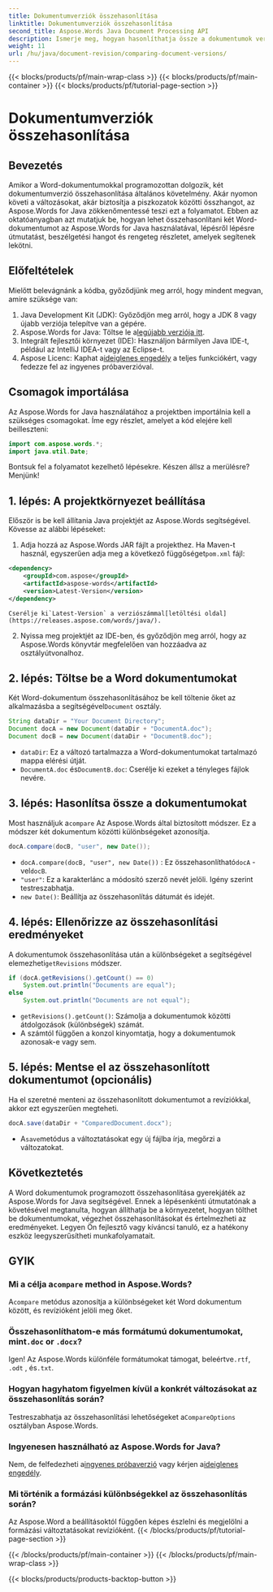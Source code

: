 ```yaml
---
title: Dokumentumverziók összehasonlítása
linktitle: Dokumentumverziók összehasonlítása
second_title: Aspose.Words Java Document Processing API
description: Ismerje meg, hogyan hasonlíthatja össze a dokumentumok verzióit az Aspose.Words for Java használatával. Lépésről lépésre útmutató a hatékony verziókezeléshez.
weight: 11
url: /hu/java/document-revision/comparing-document-versions/
---
```


{{< blocks/products/pf/main-wrap-class >}}
{{< blocks/products/pf/main-container >}}
{{< blocks/products/pf/tutorial-page-section >}}

# Dokumentumverziók összehasonlítása

## Bevezetés

Amikor a Word-dokumentumokkal programozottan dolgozik, két dokumentumverzió összehasonlítása általános követelmény. Akár nyomon követi a változásokat, akár biztosítja a piszkozatok közötti összhangot, az Aspose.Words for Java zökkenőmentessé teszi ezt a folyamatot. Ebben az oktatóanyagban azt mutatjuk be, hogyan lehet összehasonlítani két Word-dokumentumot az Aspose.Words for Java használatával, lépésről lépésre útmutatást, beszélgetési hangot és rengeteg részletet, amelyek segítenek lekötni.

## Előfeltételek

Mielőtt belevágnánk a kódba, győződjünk meg arról, hogy mindent megvan, amire szüksége van: 

1. Java Development Kit (JDK): Győződjön meg arról, hogy a JDK 8 vagy újabb verziója telepítve van a gépére. 
2.  Aspose.Words for Java: Töltse le a[legújabb verziója itt](https://releases.aspose.com/words/java/).  
3. Integrált fejlesztői környezet (IDE): Használjon bármilyen Java IDE-t, például az IntelliJ IDEA-t vagy az Eclipse-t.
4.  Aspose Licenc: Kaphat a[ideiglenes engedély](https://purchase.aspose.com/temporary-license/) a teljes funkciókért, vagy fedezze fel az ingyenes próbaverzióval.


## Csomagok importálása

Az Aspose.Words for Java használatához a projektben importálnia kell a szükséges csomagokat. Íme egy részlet, amelyet a kód elejére kell beilleszteni:

```java
import com.aspose.words.*;
import java.util.Date;
```

Bontsuk fel a folyamatot kezelhető lépésekre. Készen állsz a merülésre? Menjünk!

## 1. lépés: A projektkörnyezet beállítása

Először is be kell állítania Java projektjét az Aspose.Words segítségével. Kövesse az alábbi lépéseket: 

1.  Adja hozzá az Aspose.Words JAR fájlt a projekthez. Ha Maven-t használ, egyszerűen adja meg a következő függőséget`pom.xml` fájl:
   ```xml
   <dependency>
       <groupId>com.aspose</groupId>
       <artifactId>aspose-words</artifactId>
       <version>Latest-Version</version>
   </dependency>
   ```
    Cserélje ki`Latest-Version` a verziószámmal[letöltési oldal](https://releases.aspose.com/words/java/).

2. Nyissa meg projektjét az IDE-ben, és győződjön meg arról, hogy az Aspose.Words könyvtár megfelelően van hozzáadva az osztályútvonalhoz.


## 2. lépés: Töltse be a Word dokumentumokat

Két Word-dokumentum összehasonlításához be kell töltenie őket az alkalmazásba a segítségével`Document` osztály.

```java
String dataDir = "Your Document Directory";
Document docA = new Document(dataDir + "DocumentA.doc");
Document docB = new Document(dataDir + "DocumentB.doc");
```

- `dataDir`: Ez a változó tartalmazza a Word-dokumentumokat tartalmazó mappa elérési útját.
- `DocumentA.doc` és`DocumentB.doc`: Cserélje ki ezeket a tényleges fájlok nevére.


## 3. lépés: Hasonlítsa össze a dokumentumokat

 Most használjuk a`compare` Az Aspose.Words által biztosított módszer. Ez a módszer két dokumentum közötti különbségeket azonosítja.

```java
docA.compare(docB, "user", new Date());
```

- `docA.compare(docB, "user", new Date())` : Ez összehasonlítható`docA` -vel`docB`. 
- `"user"`: Ez a karakterlánc a módosító szerző nevét jelöli. Igény szerint testreszabhatja.
- `new Date()`: Beállítja az összehasonlítás dátumát és idejét.

## 4. lépés: Ellenőrizze az összehasonlítási eredményeket

 A dokumentumok összehasonlítása után a különbségeket a segítségével elemezheti`getRevisions` módszer.

```java
if (docA.getRevisions().getCount() == 0)
    System.out.println("Documents are equal");
else
    System.out.println("Documents are not equal");
```

- `getRevisions().getCount()`: Számolja a dokumentumok közötti átdolgozások (különbségek) számát.
- A számtól függően a konzol kinyomtatja, hogy a dokumentumok azonosak-e vagy sem.


## 5. lépés: Mentse el az összehasonlított dokumentumot (opcionális)

Ha el szeretné menteni az összehasonlított dokumentumot a revíziókkal, akkor ezt egyszerűen megteheti.

```java
docA.save(dataDir + "ComparedDocument.docx");
```

-  A`save`metódus a változtatásokat egy új fájlba írja, megőrzi a változatokat.


## Következtetés

A Word dokumentumok programozott összehasonlítása gyerekjáték az Aspose.Words for Java segítségével. Ennek a lépésenkénti útmutatónak a követésével megtanulta, hogyan állíthatja be a környezetet, hogyan tölthet be dokumentumokat, végezhet összehasonlításokat és értelmezheti az eredményeket. Legyen Ön fejlesztő vagy kíváncsi tanuló, ez a hatékony eszköz leegyszerűsítheti munkafolyamatait.

## GYIK

###  Mi a célja a`compare` method in Aspose.Words?  
 A`compare` metódus azonosítja a különbségeket két Word dokumentum között, és revízióként jelöli meg őket.

###  Összehasonlíthatom-e más formátumú dokumentumokat, mint`.doc` or `.docx`?  
 Igen! Az Aspose.Words különféle formátumokat támogat, beleértve`.rtf`, `.odt` , és`.txt`.

### Hogyan hagyhatom figyelmen kívül a konkrét változásokat az összehasonlítás során?  
 Testreszabhatja az összehasonlítási lehetőségeket a`CompareOptions` osztályban Aspose.Words.

### Ingyenesen használható az Aspose.Words for Java?  
 Nem, de felfedezheti a[ingyenes próbaverzió](https://releases.aspose.com/) vagy kérjen a[ideiglenes engedély](https://purchase.aspose.com/temporary-license/).

### Mi történik a formázási különbségekkel az összehasonlítás során?  
Az Aspose.Word a beállításoktól függően képes észlelni és megjelölni a formázási változtatásokat revízióként.
{{< /blocks/products/pf/tutorial-page-section >}}

{{< /blocks/products/pf/main-container >}}
{{< /blocks/products/pf/main-wrap-class >}}

{{< blocks/products/products-backtop-button >}}
